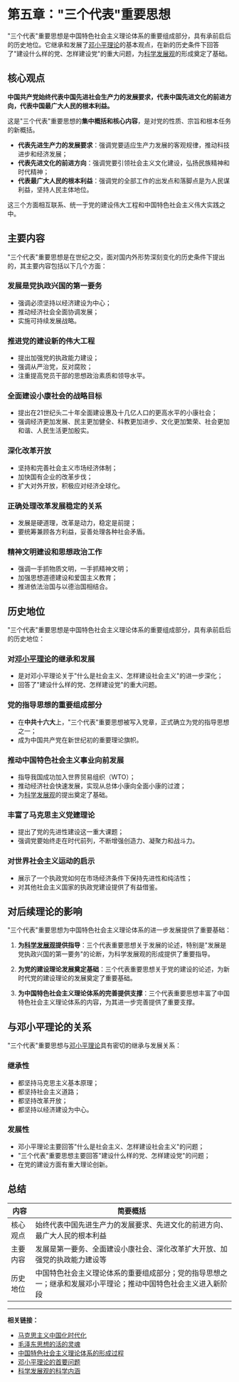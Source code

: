 # 第五章："三个代表"重要思想

"三个代表"重要思想是中国特色社会主义理论体系的重要组成部分，具有承前启后的历史地位。它继承和发展了[邓小平理论](04-邓小平理论.md)的基本观点，在新的历史条件下回答了"建设什么样的党、怎样建设党"的重大问题，为[科学发展观](06-科学发展观.md)的形成奠定了基础。

## 核心观点

**中国共产党始终代表中国先进社会生产力的发展要求，代表中国先进文化的前进方向，代表中国最广大人民的根本利益。**

这是"三个代表"重要思想的**集中概括和核心内容**，是对党的性质、宗旨和根本任务的新概括。

- **代表先进生产力的发展要求**：强调党要适应生产力发展的客观规律，推动科技进步和经济发展；
- **代表先进文化的前进方向**：强调党要引领社会主义文化建设，弘扬民族精神和时代精神；
- **代表最广大人民的根本利益**：强调党的全部工作的出发点和落脚点是为人民谋利益，坚持人民主体地位。

这三个方面相互联系、统一于党的建设伟大工程和中国特色社会主义伟大实践之中。

## 主要内容

"三个代表"重要思想是在世纪之交，面对国内外形势深刻变化的历史条件下提出的，其主要内容包括以下几个方面：

### 发展是党执政兴国的第一要务
- 强调必须坚持以经济建设为中心；
- 推动经济社会全面协调发展；
- 实施可持续发展战略。

### 推进党的建设新的伟大工程
- 提出加强党的执政能力建设；
- 强调从严治党，反对腐败；
- 注重提高党员干部的思想政治素质和领导水平。

### 全面建设小康社会的战略目标
- 提出在21世纪头二十年全面建设惠及十几亿人口的更高水平的小康社会；
- 强调经济更加发展、民主更加健全、科教更加进步、文化更加繁荣、社会更加和谐、人民生活更加殷实。

### 深化改革开放
- 坚持和完善社会主义市场经济体制；
- 加快国有企业的改革步伐；
- 扩大对外开放，积极应对经济全球化。

### 正确处理改革发展稳定的关系
- 发展是硬道理，改革是动力，稳定是前提；
- 要统筹兼顾各方利益，妥善处理各种社会矛盾。

### 精神文明建设和思想政治工作
- 强调一手抓物质文明，一手抓精神文明；
- 加强思想道德建设和爱国主义教育；
- 推进依法治国与以德治国相结合。

## 历史地位

"三个代表"重要思想是中国特色社会主义理论体系的重要组成部分，具有承前启后的历史地位：

### 对[邓小平理论](04-邓小平理论.md)的继承和发展
- 是对邓小平理论关于"什么是社会主义、怎样建设社会主义"的进一步深化；
- 回答了"建设什么样的党、怎样建设党"的重大问题。

### 党的指导思想的重要组成部分
- 在**中共十六大**上，"三个代表"重要思想被写入党章，正式确立为党的指导思想之一；
- 成为中国共产党在新世纪初的重要理论旗帜。

### 推动中国特色社会主义事业向前发展
- 指导我国成功加入世界贸易组织（WTO）；
- 推动经济社会快速发展，实现从总体小康向全面小康的过渡；
- 为[科学发展观](06-科学发展观.md)的提出奠定了基础。

### 丰富了马克思主义党建理论
- 提出了党的先进性建设这一重大课题；
- 强调党要始终走在时代前列，不断增强创造力、凝聚力和战斗力。

### 对世界社会主义运动的启示
- 展示了一个执政党如何在市场经济条件下保持先进性和纯洁性；
- 对其他社会主义国家的执政党建设提供了有益借鉴。

## 对后续理论的影响

"三个代表"重要思想为中国特色社会主义理论体系的进一步发展提供了重要基础：

1. **为[科学发展观](06-科学发展观.md)提供指导**：三个代表重要思想关于发展的论述，特别是"发展是党执政兴国的第一要务"的论断，为科学发展观的形成提供了重要指导。

2. **为党的建设理论发展奠定基础**：三个代表重要思想关于党的建设的论述，为新时代党的建设理论的发展奠定了重要基础。

3. **为中国特色社会主义理论体系的完善提供支撑**：三个代表重要思想丰富了中国特色社会主义理论体系的内容，为其进一步完善提供了重要支撑。

## 与邓小平理论的关系

"三个代表"重要思想与[邓小平理论](04-邓小平理论.md)具有密切的继承与发展关系：

### 继承性
- 都坚持马克思主义基本原理；
- 都坚持社会主义道路；
- 都坚持改革开放；
- 都坚持以经济建设为中心。

### 发展性
- 邓小平理论主要回答"什么是社会主义、怎样建设社会主义"的问题；
- "三个代表"重要思想主要回答"建设什么样的党、怎样建设党"的问题；
- 在党的建设方面有重大理论创新。

## 总结

| 内容 | 简要概括 |
|------|----------|
| 核心观点 | 始终代表中国先进生产力的发展要求、先进文化的前进方向、最广大人民的根本利益 |
| 主要内容 | 发展是第一要务、全面建设小康社会、深化改革扩大开放、加强党的执政能力建设等 |
| 历史地位 | 中国特色社会主义理论体系的重要组成部分；党的指导思想之一；继承和发展邓小平理论；推动中国特色社会主义进入新阶段 |

---

**相关链接：**
- [马克思主义中国化时代化](01-导论.md#马克思主义中国化时代化)
- [毛泽东思想的活的灵魂](02-毛泽东思想.md#活的灵魂)
- [中国特色社会主义理论体系的形成过程](03-中国特色社会主义理论体系.md#形成过程)
- [邓小平理论的首要问题](04-邓小平理论.md#首要的基本的理论问题)
- [科学发展观的科学内涵](06-科学发展观.md#科学内涵) 